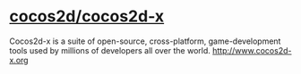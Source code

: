 # [cocos2d/cocos2d-x](https://github.com/cocos2d/cocos2d-x)

Cocos2d-x is a suite of open-source, cross-platform, game-development tools used by millions of developers all over the world. http://www.cocos2d-x.org
